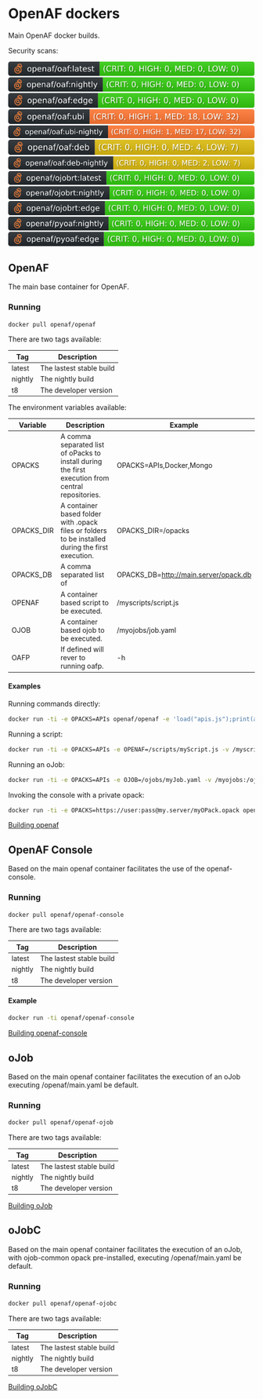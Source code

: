 # OpenAF dockers

Main OpenAF docker builds.

Security scans:

[![sec-latest](.github/sec-latest.svg)](.github/sec-latest.md)<br>
[![sec-nightly](.github/sec-nightly.svg)](.github/sec-nightly.md)<br>
[![sec-edge](.github/sec-edge.svg)](.github/sec-edge.md)<br>
[![sec-ubi-latest](.github/sec-ubi-latest.svg)](.github/sec-ubi-latest.md)<br>
[![sec-ubi-nightly](.github/sec-ubi-nightly.svg)](.github/sec-ubi-nightly.md)<br>
[![sec-deb-latest](.github/sec-deb-latest.svg)](.github/sec-deb-latest.md)<br>
[![sec-deb-nightly](.github/sec-deb-nightly.svg)](.github/sec-deb-nightly.md)<br>
[![sec-oJobRT-latest](.github/sec-oJobRT-latest.svg)](.github/sec-oJobRT-latest.md)<br>
[![sec-oJobRT-nightly](.github/sec-oJobRT-nightly.svg)](.github/sec-oJobRT-nightly.md)<br>
[![sec-oJobRT-edge](.github/sec-oJobRT-edge.svg)](.github/sec-oJobRT-edge.md)<br>
[![sec-pyOAF-nightly](.github/sec-pyOAF-nightly.svg)](.github/sec-pyOAF-nightly.md)<br>
[![sec-pyOAF-edge](.github/sec-pyOAF-edge.svg)](.github/sec-pyOAF-edge.md)<br>

## OpenAF

The main base container for OpenAF.

### Running

````sh
docker pull openaf/openaf
````

There are two tags available:

| Tag     | Description              |
|---------|--------------------------|
| latest  | The lastest stable build |
| nightly | The nightly build        |
| t8      | The developer version    |

The environment variables available:

| Variable   | Description | Example |
|------------|-------------|---------|
| OPACKS     | A comma separated list of oPacks to install during the first execution from central repositories. | OPACKS=APIs,Docker,Mongo |
| OPACKS_DIR | A container based folder with .opack files or folders to be installed during the first execution. | OPACKS_DIR=/opacks |
| OPACKS_DB  | A comma separated list of  | OPACKS_DB=http://main.server/opack.db |
| OPENAF     | A container based script to be executed. | /myscripts/script.js |
| OJOB       | A container based ojob to be executed. | /myojobs/job.yaml |
| OAFP       | If defined will rever to running oafp. | -h |

#### Examples

Running commands directly:
````sh
docker run -ti -e OPACKS=APIs openaf/openaf -e 'load("apis.js");print(apis.ChuckNorrisJokes.get())'
````
Running a script:
````sh
docker run -ti -e OPACKS=APIs -e OPENAF=/scripts/myScript.js -v /myscripts:/scripts openaf/openaf
````
Running an oJob:
````sh
docker run -ti -e OPACKS=APIs -e OJOB=/ojobs/myJob.yaml -v /myojobs:/ojobs openaf/openaf
````
Invoking the console with a private opack:
````sh
docker run -ti -e OPACKS=https://user:pass@my.server/myOPack.opack openaf/openaf --console
````

[Building openaf](openaf)

## OpenAF Console

Based on the main openaf container facilitates the use of the openaf-console.

### Running

````sh
docker pull openaf/openaf-console
````

There are two tags available:

| Tag     | Description              |
|---------|--------------------------|
| latest  | The lastest stable build |
| nightly | The nightly build        |
| t8      | The developer version    |

#### Example

````sh
docker run -ti openaf/openaf-console
````

[Building openaf-console](openaf-console)

## oJob

Based on the main openaf container facilitates the execution of an oJob executing /openaf/main.yaml be default.

### Running

````sh
docker pull openaf/openaf-ojob
````

There are two tags available:

| Tag     | Description              |
|---------|--------------------------|
| latest  | The lastest stable build |
| nightly | The nightly build        |
| t8      | The developer version    |

[Building oJob](oJob)

## oJobC

Based on the main openaf container facilitates the execution of an oJob, with ojob-common opack pre-installed, executing /openaf/main.yaml be default.

### Running

````sh
docker pull openaf/openaf-ojobc
````

There are two tags available:

| Tag     | Description              |
|---------|--------------------------|
| latest  | The lastest stable build |
| nightly | The nightly build        |
| t8      | The developer version    |

[Building oJobC](oJobC)
